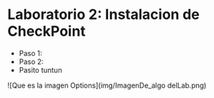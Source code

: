 # Laboratorio 2: Instalacion de CheckPoint

- Paso 1:
- Paso 2:
- Pasito tuntun



![Que es la imagen Options](img/ImagenDe_algo delLab.png)
